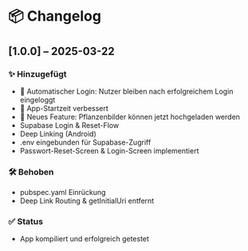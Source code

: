 ﻿# 📦 Changelog

## [1.0.0] – 2025-03-22
### ✨ Hinzugefügt
- 🔐 Automatischer Login: Nutzer bleiben nach erfolgreichem Login eingeloggt
- 🚀 App-Startzeit verbessert
- 🌿 Neues Feature: Pflanzenbilder können jetzt hochgeladen werden
- Supabase Login & Reset-Flow
- Deep Linking (Android)
- .env eingebunden für Supabase-Zugriff
- Passwort-Reset-Screen & Login-Screen implementiert

### 🛠️ Behoben
- pubspec.yaml Einrückung
- Deep Link Routing & getInitialUri entfernt

### ✅ Status
- App kompiliert und erfolgreich getestet
